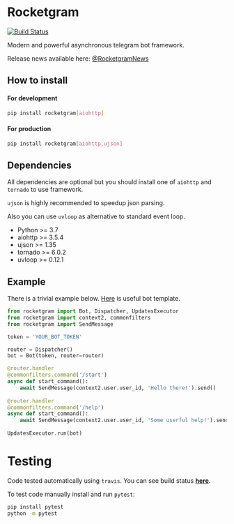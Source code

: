 # Rocketgram

[![Build Status](https://www.travis-ci.com/vd2org/rocketgram.svg?branch=master)](https://www.travis-ci.com/vd2org/rocketgram)

Modern and powerful asynchronous telegram bot framework.

Release news available here: [@RocketgramNews](https://t.me/RocketgramNews)

## How to install

#### For development

```bash
pip install rocketgram[aiohttp]
```

#### For production

```bash
pip install rocketgram[aiohttp,ujson]
```

## Dependencies

All dependencies are optional but you should install one of `aiohttp` and `tornado` to use framework.

`ujson` is highly recommended to speedup json parsing.

Also you can use `uvloop` as alternative to standard event loop.

* Python >= 3.7
* aiohttp >= 3.5.4
* ujson >= 1.35
* tornado >= 6.0.2
* uvloop >= 0.12.1

## Example

There is a trivial example below.
[Here](https://github.com/vd2org/rocketgram-template) is useful bot template.

```python
from rocketgram import Bot, Dispatcher, UpdatesExecutor
from rocketgram import context2, commonfilters
from rocketgram import SendMessage

token = 'YOUR_BOT_TOKEN'

router = Dispatcher()
bot = Bot(token, router=router)

@router.handler
@commonfilters.command('/start')
async def start_command():
    await SendMessage(context2.user.user_id, 'Hello there!').send()
    
@router.handler
@commonfilters.command('/help')
async def start_command():
    await SendMessage(context2.user.user_id, 'Some userful help!').send()
    
UpdatesExecutor.run(bot)
```

# Testing

Code tested automatically using `travis`. You can see build status **[here](https://travis-ci.com/vd2org/rocketgram)**.

To test code manually install and run `pytest`:

```bash
pip install pytest
python -m pytest
```